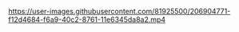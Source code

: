 

https://user-images.githubusercontent.com/81925500/206904771-f12d4684-f6a9-40c2-8761-11e6345da8a2.mp4

